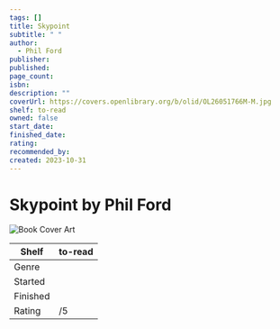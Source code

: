 ```yaml
---
tags: []
title: Skypoint
subtitle: " "
author:
  - Phil Ford
publisher: 
published: 
page_count: 
isbn: 
description: ""
coverUrl: https://covers.openlibrary.org/b/olid/OL26051766M-M.jpg
shelf: to-read
owned: false
start_date: 
finished_date: 
rating: 
recommended_by: 
created: 2023-10-31
---
```


# Skypoint by Phil Ford

![Book Cover Art](https://covers.openlibrary.org/b/olid/OL26051766M-M.jpg)

| Shelf | to-read |
| --- | --- |
| Genre |  |
| Started |  |
| Finished |  |
| Rating | /5 |

